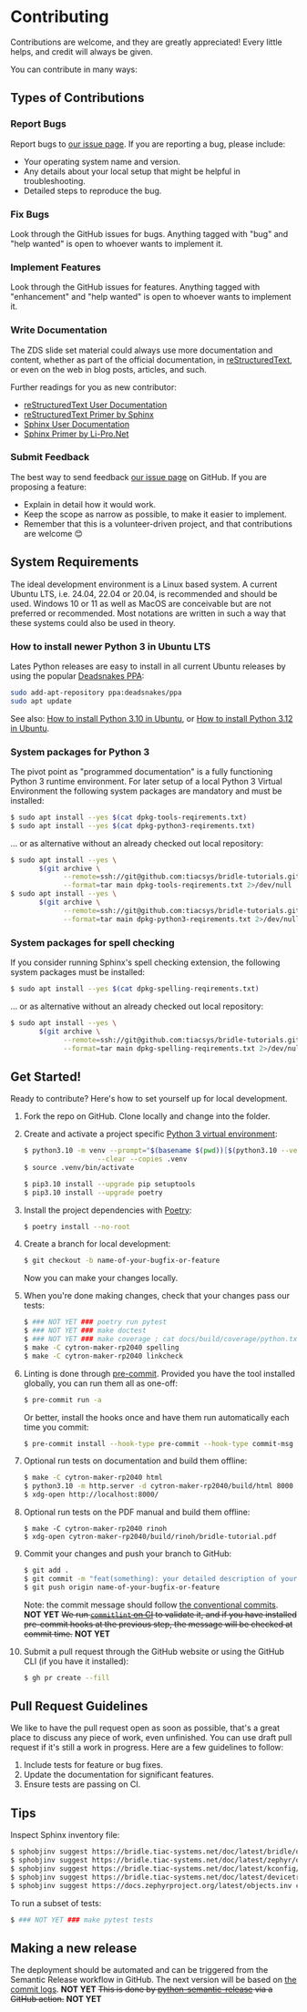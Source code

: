 # Contributing

Contributions are welcome, and they are greatly appreciated! Every little
helps, and credit will always be given.

You can contribute in many ways:

## Types of Contributions

### Report Bugs

Report bugs to [our issue page][gh-issues]. If you are reporting a bug, please
include:

- Your operating system name and version.
- Any details about your local setup that might be helpful in troubleshooting.
- Detailed steps to reproduce the bug.

### Fix Bugs

Look through the GitHub issues for bugs. Anything tagged with "bug" and "help
wanted" is open to whoever wants to implement it.

### Implement Features

Look through the GitHub issues for features. Anything tagged with
"enhancement" and "help wanted" is open to whoever wants to implement it.

### Write Documentation

The ZDS slide set material could always use more documentation and content,
whether as part of the official documentation, in [reStructuredText][rst-doc],
or even on the web in blog posts, articles, and such.

Further readings for you as new contributor:

- [reStructuredText User Documentation][rst-doc]
- [reStructuredText Primer by Sphinx][rst-primer]
- [Sphinx User Documentation][sphinx-doc]
- [Sphinx Primer by Li-Pro.Net][sphinx-primer]

### Submit Feedback

The best way to send feedback [our issue page][gh-issues] on GitHub. If you
are proposing a feature:

- Explain in detail how it would work.
- Keep the scope as narrow as possible, to make it easier to implement.
- Remember that this is a volunteer-driven project, and that contributions are
  welcome 😊

## System Requirements

The ideal development environment is a Linux based system. A current Ubuntu LTS,
i.e. 24.04, 22.04 or 20.04, is recommended and should be used. Windows 10 or 11
as well as MacOS are conceivable but are not preferred or recommended. Most
notations are written in such a way that these systems could also be used in
theory.

### How to install newer Python 3 in Ubuntu LTS

Lates Python releases are easy to install in all current Ubuntu releases
by using the popular [Deadsnakes PPA][deadsnakes-ppa]:

```bash
sudo add-apt-repository ppa:deadsnakes/ppa
sudo apt update
```

See also:
[How to install Python 3.10 in Ubuntu][ubhb-202101-install-py310-ubuntu], or
[How to install Python 3.12 in Ubuntu][ubhb-202305-install-py312-ubuntu].

### System packages for Python 3

The pivot point as "programmed documentation" is a fully functioning Python 3
runtime environment. For later setup of a local Python 3 Virtual Environment
the following system packages are mandatory and must be installed:

```bash
$ sudo apt install --yes $(cat dpkg-tools-reqirements.txt)
$ sudo apt install --yes $(cat dpkg-python3-reqirements.txt)
```

… or as alternative without an already checked out local repository:

```bash
$ sudo apt install --yes \
       $(git archive \
             --remote=ssh://git@github.com:tiacsys/bridle-tutorials.git \
             --format=tar main dpkg-tools-reqirements.txt 2>/dev/null | tar xO)
$ sudo apt install --yes \
       $(git archive \
             --remote=ssh://git@github.com:tiacsys/bridle-tutorials.git \
             --format=tar main dpkg-python3-reqirements.txt 2>/dev/null | tar xO)
```

### System packages for spell checking

If you consider running Sphinx's spell checking extension, the following
system packages must be installed:

```bash
$ sudo apt install --yes $(cat dpkg-spelling-reqirements.txt)
```

… or as alternative without an already checked out local repository:

```bash
$ sudo apt install --yes \
       $(git archive \
             --remote=ssh://git@github.com:tiacsys/bridle-tutorials.git \
             --format=tar main dpkg-spelling-reqirements.txt 2>/dev/null | tar xO)
```

## Get Started!

Ready to contribute? Here's how to set yourself up for local development.

1. Fork the repo on GitHub. Clone locally and change into the folder.

1. Create and activate a project specific
   [Python 3 virtual environment](https://docs.python.org/3/library/venv.html):

   ```bash
   $ python3.10 -m venv --prompt="$(basename $(pwd))[$(python3.10 --version)]" \
                     --clear --copies .venv
   $ source .venv/bin/activate

   $ pip3.10 install --upgrade pip setuptools
   $ pip3.10 install --upgrade poetry
   ```

1. Install the project dependencies with [Poetry](https://python-poetry.org):

   ```bash
   $ poetry install --no-root
   ```

1. Create a branch for local development:

   ```bash
   $ git checkout -b name-of-your-bugfix-or-feature
   ```

   Now you can make your changes locally.

1. When you're done making changes, check that your changes pass our tests:

   ```bash
   $ ### NOT YET ### poetry run pytest
   $ ### NOT YET ### make doctest
   $ ### NOT YET ### make coverage ; cat docs/build/coverage/python.txt
   $ make -C cytron-maker-rp2040 spelling
   $ make -C cytron-maker-rp2040 linkcheck
   ```

1. Linting is done through [pre-commit](https://pre-commit.com). Provided you
   have the tool installed globally, you can run them all as one-off:

   ```bash
   $ pre-commit run -a
   ```

   Or better, install the hooks once and have them run automatically each time
   you commit:

   ```bash
   $ pre-commit install --hook-type pre-commit --hook-type commit-msg
   ```

1. Optional run tests on documentation and build them offline:

   ```bash
   $ make -C cytron-maker-rp2040 html
   $ python3.10 -m http.server -d cytron-maker-rp2040/build/html 8000
   $ xdg-open http://localhost:8000/
   ```

1. Optional run tests on the PDF manual and build them offline:

   ```
   $ make -C cytron-maker-rp2040 rinoh
   $ xdg-open cytron-maker-rp2040/build/rinoh/bridle-tutorial.pdf
   ```

1. Commit your changes and push your branch to GitHub:

   ```bash
   $ git add .
   $ git commit -m "feat(something): your detailed description of your changes"
   $ git push origin name-of-your-bugfix-or-feature
   ```

   Note: the commit message should follow
   [the conventional commits](https://www.conventionalcommits.org). **NOT
   YET** ~~We run
   [`commitlint` on CI](https://github.com/wagoid/commitlint-github-action) to
   validate it, and if you have installed pre-commit hooks at the previous
   step, the message will be checked at commit time.~~ **NOT YET**

1. Submit a pull request through the GitHub website or using the GitHub CLI
   (if you have it installed):

   ```bash
   $ gh pr create --fill
   ```

## Pull Request Guidelines

We like to have the pull request open as soon as possible, that's a great
place to discuss any piece of work, even unfinished. You can use draft pull
request if it's still a work in progress. Here are a few guidelines to follow:

1. Include tests for feature or bug fixes.
1. Update the documentation for significant features.
1. Ensure tests are passing on CI.

## Tips

Inspect Sphinx inventory file:

```bash
$ sphobjinv suggest https://bridle.tiac-systems.net/doc/latest/bridle/objects.inv console -su
$ sphobjinv suggest https://bridle.tiac-systems.net/doc/latest/zephyr/objects.inv console -su
$ sphobjinv suggest https://bridle.tiac-systems.net/doc/latest/kconfig/objects.inv console -su
$ sphobjinv suggest https://bridle.tiac-systems.net/doc/latest/devicetree/objects.inv console -su
$ sphobjinv suggest https://docs.zephyrproject.org/latest/objects.inv console -su
```

To run a subset of tests:

```bash
$ ### NOT YET ### make pytest tests
```

## Making a new release

The deployment should be automated and can be triggered from the Semantic
Release workflow in GitHub. The next version will be based on
[the commit logs](https://python-semantic-release.readthedocs.io/en/latest/commit-log-parsing.html#commit-log-parsing).
**NOT YET** ~~This is done by
[python-semantic-release](https://python-semantic-release.readthedocs.io/en/latest/index.html)
via a GitHub action.~~ **NOT YET**

[deadsnakes-ppa]: https://launchpad.net/~deadsnakes/+archive/ubuntu/ppa
[gh-issues]: https://github.com/tiacsys/bridle-tutorials/issues
[rst-doc]: https://docutils.sourceforge.io/rst.html
[rst-primer]: https://www.sphinx-doc.org/en/master/usage/restructuredtext
[sphinx-doc]: https://www.sphinx-doc.org/
[sphinx-primer]: https://lpn-doc-sphinx-primer.readthedocs.io/
[ubhb-202101-install-py310-ubuntu]: https://ubuntuhandbook.org/index.php/2021/01/install-python-3-10-alpha-ubuntu-20-04-ubuntu-18-04
[ubhb-202305-install-py312-ubuntu]: https://ubuntuhandbook.org/index.php/2023/05/install-python-3-12-ubuntu

